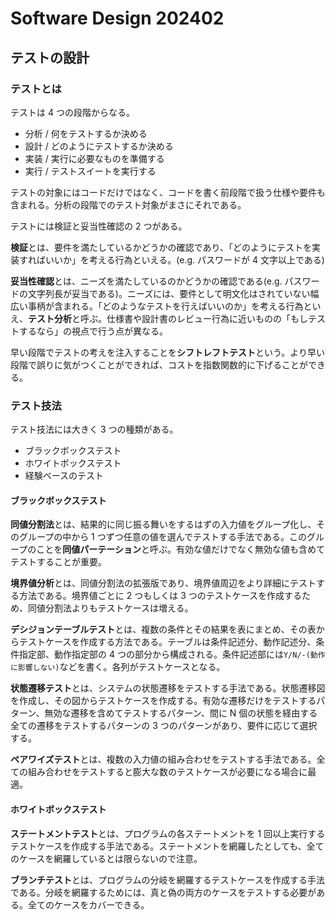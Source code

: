 # Software Design 202402

## テストの設計

### テストとは

テストは 4 つの段階からなる。

- 分析 / 何をテストするか決める
- 設計 / どのようにテストするか決める
- 実装 / 実行に必要なものを準備する
- 実行 / テストスイートを実行する

テストの対象にはコードだけではなく、コードを書く前段階で扱う仕様や要件も含まれる。分析の段階でのテスト対象がまさにそれである。

テストには検証と妥当性確認の 2 つがある。

**検証**とは、要件を満たしているかどうかの確認であり、「どのようにテストを実装すればいいか」を考える行為といえる。(e.g. パスワードが 4 文字以上である)

**妥当性確認**とは、ニーズを満たしているのかどうかの確認である(e.g. パスワードの文字列長が妥当である)。ニーズには、要件として明文化はされていない幅広い事柄が含まれる。「どのようなテストを行えばいいのか」を考える行為といえ、**テスト分析**と呼ぶ。仕様書や設計書のレビュー行為に近いものの「もしテストするなら」の視点で行う点が異なる。

早い段階でテストの考えを注入することを**シフトレフトテスト**という。より早い段階で誤りに気がつくことができれば、コストを指数関数的に下げることができる。

### テスト技法

テスト技法には大きく 3 つの種類がある。

- ブラックボックステスト
- ホワイトボックステスト
- 経験ベースのテスト

#### ブラックボックステスト

**同値分割法**とは、結果的に同じ振る舞いをするはずの入力値をグループ化し、そのグループの中から 1 つずつ任意の値を選んでテストする手法である。このグループのことを**同値パーテーション**と呼ぶ。有効な値だけでなく無効な値も含めてテストすることが重要。

**境界値分析**とは、同値分割法の拡張版であり、境界値周辺をより詳細にテストする方法である。境界値ごとに 2 つもしくは 3 つのテストケースを作成するため、同値分割法よりもテストケースは増える。

**デシジョンテーブルテスト**とは、複数の条件とその結果を表にまとめ、その表からテストケースを作成する方法である。テーブルは条件記述分、動作記述分、条件指定部、動作指定部の 4 つの部分から構成される。条件記述部には`Y/N/-(動作に影響しない)`などを書く。各列がテストケースとなる。

**状態遷移テスト**とは、システムの状態遷移をテストする手法である。状態遷移図を作成し、その図からテストケースを作成する。有効な遷移だけをテストするパターン、無効な遷移を含めてテストするパターン、間に N 個の状態を経由する全ての遷移をテストするパターンの 3 つのパターンがあり、要件に応じて選択する。

**ペアワイズテスト**とは、複数の入力値の組み合わせをテストする手法である。全ての組み合わせをテストすると膨大な数のテストケースが必要になる場合に最適。

#### ホワイトボックステスト

**ステートメントテスト**とは、プログラムの各ステートメントを 1 回以上実行するテストケースを作成する手法である。ステートメントを網羅したとしても、全てのケースを網羅しているとは限らないので注意。

**ブランチテスト**とは、プログラムの分岐を網羅するテストケースを作成する手法である。分岐を網羅するためには、真と偽の両方のケースをテストする必要がある。全てのケースをカバーできる。
